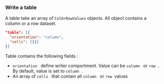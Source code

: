 ### Write a table

A table take an array of ``` ColOrRowValues ``` objects.
All object contains a column or a row dataset.

```json
"table": [{
  "orientation": "column",
  "cells": [{}]
}]
```

Table contains the following fields :

- ```orientation ``` define writer comportment. Value can be ```column ``` or ```row ```. By default, value is set to ```column ```.
- An array of ```cells ``` that contain all ```column ``` or ```row ```values
